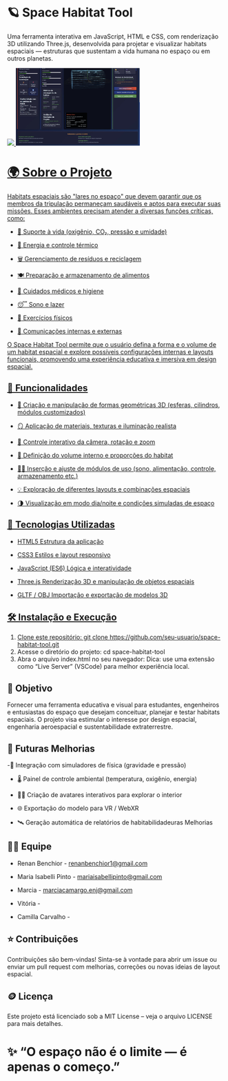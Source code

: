 
# 🪐 Space Habitat Tool

Uma ferramenta interativa em JavaScript, HTML e CSS, com renderização 3D utilizando Three.js, desenvolvida para projetar e visualizar habitats espaciais — estruturas que sustentam a vida humana no espaço ou em outros planetas.
<br>

   <div aling="center">
      <a href="https://github.com/MariaIsabelli">
      <img  height="180em" src="https://github.com/MariaIsabelli/space-habitat-tool/blob/main/Front%20-%20End%20Space%20Habitat%20Tool%20-%201.jpg"/>
      <img height="180em" src="https://github.com/MariaIsabelli/space-habitat-tool/blob/main/Front%20-%20End%20Space%20Habitat%20Tool%20-%202.jpg"/>
   </div>

# 🌍 Sobre o Projeto

Habitats espaciais são "lares no espaço" que devem garantir que os membros da tripulação permaneçam saudáveis e aptos para executar suas missões.
Esses ambientes precisam atender a diversas funções críticas, como:

 - 💨 Suporte à vida (oxigênio, CO₂, pressão e umidade)

- 🔋 Energia e controle térmico

- 🗑 Gerenciamento de resíduos e reciclagem

- 🍽 Preparação e armazenamento de alimentos

- 💊 Cuidados médicos e higiene

- 😴 Sono e lazer

- 💪 Exercícios físicos

- 📡 Comunicações internas e externas

O Space Habitat Tool permite que o usuário defina a forma e o volume de um habitat espacial e explore possíveis configurações internas e layouts funcionais, promovendo uma experiência educativa e imersiva em design espacial.

## 🚀 Funcionalidades

- 🧱 Criação e manipulação de formas geométricas 3D (esferas, cilindros, módulos customizados)

- 🪞 Aplicação de materiais, texturas e iluminação realista

- 🧭 Controle interativo da câmera, rotação e zoom

- 📐 Definição do volume interno e proporções do habitat

- 🧍‍♂️ Inserção e ajuste de módulos de uso (sono, alimentação, controle, armazenamento etc.)

- 💡 Exploração de diferentes layouts e combinações espaciais

- 🌗 Visualização em modo dia/noite e condições simuladas de espaço

## 🧩 Tecnologias Utilizadas
- HTML5	Estrutura da aplicação

- CSS3	Estilos e layout responsivo

- JavaScript (ES6)	Lógica e interatividade
  
- Three.js	Renderização 3D e manipulação de objetos espaciais
  
- GLTF / OBJ	Importação e exportação de modelos 3D

## 🛠 Instalação e Execução
1. Clone este repositório: git clone https://github.com/seu-usuario/space-habitat-tool.git
2. Acesse o diretório do projeto: cd space-habitat-tool
3. Abra o arquivo index.html no seu navegador: Dica: use uma extensão como “Live Server” (VSCode) para melhor experiência local.

## 🎯 Objetivo

Fornecer uma ferramenta educativa e visual para estudantes, engenheiros e entusiastas do espaço que desejam conceituar, planejar e testar habitats espaciais.
O projeto visa estimular o interesse por design espacial, engenharia aeroespacial e sustentabilidade extraterrestre.

## 💬 Futuras Melhorias

-🧬 Integração com simuladores de física (gravidade e pressão)

- 🌡 Painel de controle ambiental (temperatura, oxigênio, energia)

- 👩‍🚀 Criação de avatares interativos para explorar o interior

- 🌐 Exportação do modelo para VR / WebXR

- 🛰 Geração automática de relatórios de habitabilidadeuras Melhorias

## 👩‍🚀 Equipe
- Renan Benchior - renanbenchior1@gmail.com
  
- Maria Isabelli Pinto - mariaisabellipinto@gmail.com
  
- Marcia - marciacamargo.enj@gmail.com
  
- Vitória -
  
- Camilla Carvalho -

## ⭐ Contribuições

Contribuições são bem-vindas!
Sinta-se à vontade para abrir um issue ou enviar um pull request com melhorias, correções ou novas ideias de layout espacial.

## 🪙 Licença
Este projeto está licenciado sob a MIT License – veja o arquivo LICENSE para mais detalhes.

# ✨ “O espaço não é o limite — é apenas o começo.”

